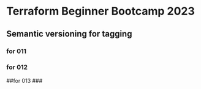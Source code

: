 # Terraform Beginner Bootcamp 2023

## Semantic versioning for tagging
### for 011
### for 012
##for 013 ###
